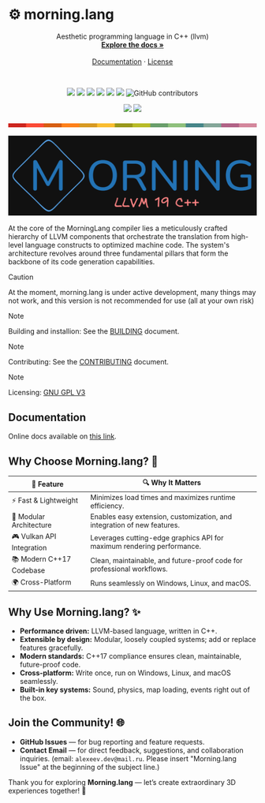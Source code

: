 # ⚙️ morning.lang
<a id="readme-top"></a> 

<div align="center">  
  <p align="center">
  Aesthetic programming language in C++ (llvm)
    <br />
    <a href="https://alexeev-prog.github.io/morning.lang/"><strong>Explore the docs »</strong></a>
    <br />
    <br />
    <a href="https://alexeev-prog.github.io/morning.lang/">Documentation</a>
    ·
    <a href="https://github.com/alexeev-prog/morning.lang/blob/main/LICENSE">License</a>
  </p>
</div>
<br>
<p align="center">
    <img src="https://img.shields.io/github/languages/top/alexeev-prog/morning.lang?style=for-the-badge">
    <img src="https://img.shields.io/github/languages/count/alexeev-prog/morning.lang?style=for-the-badge">
    <img src="https://img.shields.io/github/license/alexeev-prog/morning.lang?style=for-the-badge">
    <img src="https://img.shields.io/github/stars/alexeev-prog/morning.lang?style=for-the-badge">
    <img src="https://img.shields.io/github/issues/alexeev-prog/morning.lang?style=for-the-badge">
    <img src="https://img.shields.io/github/last-commit/alexeev-prog/morning.lang?style=for-the-badge">
    <img alt="GitHub contributors" src="https://img.shields.io/github/contributors/alexeev-prog/morning.lang?style=for-the-badge">
</p>

<div align='center'>
    <img src="https://github.com/alexeev-prog/morning.lang/actions/workflows/static.yml/badge.svg">
    <img src="https://github.com/alexeev-prog/morning.lang/actions/workflows/ci.yml/badge.svg">
</div>

<p align="center">
    <img src="https://raw.githubusercontent.com/alexeev-prog/morning.lang/refs/heads/main/docs/pallet-0.png">
</p>

![logo](./docs/logo.png)

At the core of the MorningLang compiler lies a meticulously crafted hierarchy of LLVM components that orchestrate the translation from high-level language constructs to optimized machine code. The system's architecture revolves around three fundamental pillars that form the backbone of its code generation capabilities.

 > [!CAUTION]
 > At the moment, morning.lang is under active development, many things may not work, and this version is not recommended for use (all at your own risk)

 > [!NOTE]
 > Building and installion: See the [BUILDING](BUILDING.md) document.

 > [!NOTE]
 > Contributing: See the [CONTRIBUTING](CONTRIBUTING.md) document.

 > [!NOTE]
 > Licensing: [GNU GPL V3](./LICENSE)

## Documentation
Online docs available on [this link](https://alexeev-prog.github.io/morning.lang/).

## Why Choose **Morning.lang**? 🚀

| 🌟 Feature                | 🔍 Why It Matters                                                      |
|---------------------------|------------------------------------------------------------------------|
| ⚡️ Fast & Lightweight     | Minimizes load times and maximizes runtime efficiency.                 |
| 🧩 Modular Architecture   | Enables easy extension, customization, and integration of new features.|
| 🎮 Vulkan API Integration | Leverages cutting-edge graphics API for maximum rendering performance. |
| 📚 Modern C++17 Codebase  | Clean, maintainable, and future-proof code for professional workflows. |
| 🌍 Cross-Platform         | Runs seamlessly on Windows, Linux, and macOS.                          |

## Why Use **Morning.lang**? ✨

- **Performance driven:** LLVM-based language, written in C++.
- **Extensible by design:** Modular, loosely coupled systems; add or replace features gracefully.  
- **Modern standards:** C++17 compliance ensures clean, maintainable, future-proof code.  
- **Cross-platform:** Write once, run on Windows, Linux, and macOS seamlessly.  
- **Built-in key systems:** Sound, physics, map loading, events right out of the box.

## Join the Community! 🌐

- **GitHub Issues** — for bug reporting and feature requests. 
- **Contact Email** — for direct feedback, suggestions, and collaboration inquiries. (email: `alexeev.dev@mail.ru`. Please insert "Morning.lang Issue" at the beginning of the subject line.)

Thank you for exploring **Morning.lang** — let’s create extraordinary 3D experiences together! 🚀


